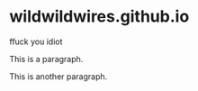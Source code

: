 # wildwildwires.github.io


ffuck you idiot
<!DOCTYPE html>
<html>
<body>

<p>This is a paragraph.</p>
<p>This is another paragraph.</p>

</body>
</html>
